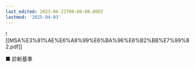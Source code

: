 ```yaml
---
last_edited: 2023-06-23T00:00:00.000Z
lastmod: '2025-04-03'
---
```





  

  

  

![[MSA%E3%81%AE%E6%A8%99%E6%BA%96%E6%B2%BB%E7%99%82.pdf]]

  

  

■ 診断基準
